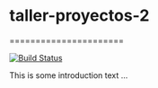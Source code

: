 # taller-proyectos-2
======================
 
[![Build Status](https://travis-ci.org/agrojas/taller-proyectos-2.svg?branch=master)](https://travis-ci.org/agrojas/taller-proyectos-2)
 
This is some introduction text ...
